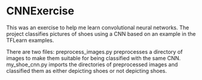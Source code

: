 # CNNExercise
This was an exercise to help me learn convolutional neural networks. The project classifies pictures of shoes using a CNN based on an example in the TFLearn examples. 

There are two files:
    preprocess_images.py preprocesses a directory of images to make them suitable for being classified with the same CNN. 
    my_shoe_cnn.py imports the directories of preprocessed images and classified them as either depicting shoes or not depicting shoes. 
